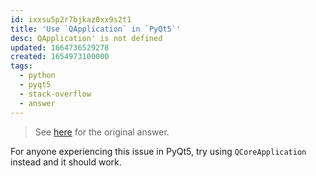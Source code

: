 ```yaml
---
id: ixxsu5p2r7bjkaz0xx9s2t1
title: 'Use `QApplication` in `PyQt5`'
desc: QApplication' is not defined
updated: 1664736529278
created: 1654973100000
tags:
  - python
  - pyqt5
  - stack-overflow
  - answer
---
```


> See [here](https://stackoverflow.com/a/72585326/6456163) for the original answer.

For anyone experiencing this issue in PyQt5, try using `QCoreApplication` instead and it should work.
